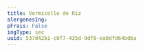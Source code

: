 ```yaml
---
title: Vermicelle de Riz
alergenesIng:
pFrais: False
ingType: sec
uuid: 537d42b1-c0f7-435d-9df8-ea0dfd64bd6a
---
```

